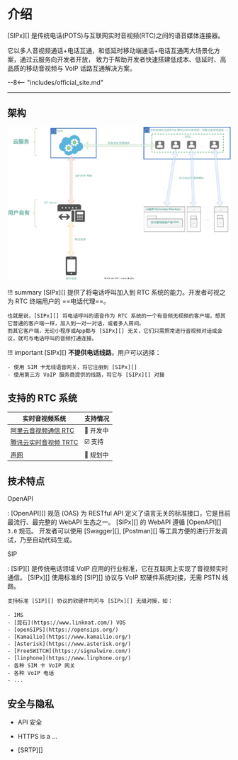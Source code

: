 # 介绍

[SIPx][] 是传统电话(POTS)与互联网实时音视频(RTC)之间的语音媒体连接器。

它以多人音视频通话+电话互通，和低延时移动端通话+电话互通两大场景化方案，通过云服务向开发者开放， 致力于帮助开发者快速搭建低成本、低延时、高品质的移动音视频与 VoIP 话路互通解决方案。

--8<-- "includes/official_site.md"

---

## 架构

![media path](images/media_path.svg)

!!! summary
    [SIPx][] 提供了将电话呼叫加入到 RTC 系统的能力。开发者可视之为 RTC 终端用户的 ==电话代理==。

    也就是说，[SIPx][] 将电话呼叫的语音作为 RTC 系统的一个有音频无视频的客户端，想其它普通的客户端一样，加入到一对一对话，或者多人房间。
    而其它客户端，无论小程序或App都与 [SIPx][] 无关，它们只需照常进行音视频对话或会议，就可与电话呼叫的音频打通连接。

!!! important
    [SIPx][] **不提供电话线路**。用户可以选择：

    - 使用 SIM 卡无线语音网关，将它注册到 [SIPx][]
    - 使用第三方 VoIP 服务商提供的线路，将它与 [SIPx][] 对接

## 支持的 RTC 系统

<!-- markdownlint-disable line-length no-empty-links -->
|                                                实时音视频系统                                                |           支持情况           |
| ------------------------------------------------------------------------------------------------------------ | ---------------------------- |
| [阿里云音视频通信 RTC](https://www.aliyun.com/product/rtc?spm=5176.19720258.J_3207526240.155.e9392c4aYCHBha) | :construction: 开发中        |
| [腾讯云实时音视频 TRTC](https://cloud.tencent.com/product/trtc)                                              | :ballot_box_with_check: 支持 |
| [声网](https://www.agora.io/)                                                                                | :calendar: 规划中            |
<!-- markdownlint-enable -->

## 技术特点

OpenAPI

:   [OpenAPI][] 规范 (OAS) 为 RESTful API 定义了语言无关的标准接口，它是目前最流行、最完整的 WebAPI 生态之一。
    [SIPx][] 的 WebAPI 遵循 [OpenAPI][] `3.0` 规范。
    开发者可以使用 [Swagger][], [Postman][] 等工具方便的进行开发调试，乃至自动代码生成。

SIP

:   [SIP][] 是传统电话领域 VoIP 应用的行业标准，它在互联网上实现了音视频实时通信。
    [SIPx][] 使用标准的 [SIP][] 协议与 VoIP 软硬件系统对接，无需 PSTN 线路。

    支持标准 [SIP][] 协议的软硬件均可与 [SIPx][] 无缝对接，如：

    - IMS
    - [昆石](https://www.linknat.com/) VOS
    - [openSIPS](https://opensips.org/)
    - [Kamailio](https://www.kamailio.org/)
    - [Asterisk](https://www.asterisk.org/)
    - [FreeSWITCH](https://signalwire.com/)
    - [linphone](https://www.linphone.org/)
    - 各种 SIM 卡 VoIP 网关
    - 各种 VoIP 电话
    - ...

## 安全与隐私

- API 安全

- HTTPS is a ...

- [SRTP][]
